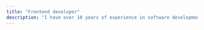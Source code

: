 ```yaml
---
title: "Frontend developer"
description: "I have over 10 years of experience in software development, working at three different companies. In the early years of my career, I focused on Java, primarily using RESTful services and Hibernate. More recently, I’ve specialized in Frontend development, working extensively with React and Redux, alongside libraries such as Bootstrap, Moment.js, Lodash, Axios, SASS, Next.js, and others.\n\nI have also gained experience with build tools like Webpack and use Jest for unit testing in my projects. In terms of methodology, I have been following Scrum for agile development, with Git as my preferred version control system.\n\nIn the past few years, I’ve been focusing on developing my soft skills, particularly in leadership. Currently, I lead a UI team of four people, managing both the technical direction and team dynamics."
---
```

